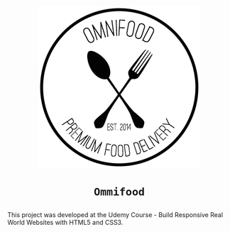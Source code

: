 <h1 align="center">
  <img src="https://github.com/r0n4ld0/omnifood/blob/master/assets/img/logo.png"/>
  
    Ommifood
</h1>

This project was developed at the Udemy Course - Build Responsive Real World Websites with HTML5 and CSS3.
